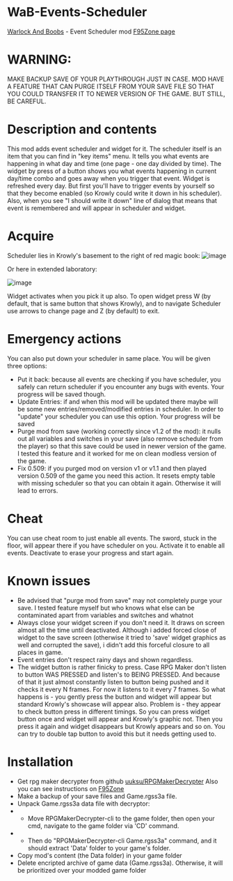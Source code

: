 # WaB-Events-Scheduler

[Warlock And Boobs](https://boobsgames.itch.io/warlock-and-boobs) - Event Scheduler mod
[F95Zone page](https://f95zone.to/threads/warlock-and-boobs-event-scheduler-mod-v3-billionghosts.242322/)


# WARNING:

MAKE BACKUP SAVE OF YOUR PLAYTHROUGH JUST IN CASE. MOD HAVE A FEATURE
THAT CAN PURGE ITSELF FROM YOUR SAVE FILE SO THAT YOU COULD TRANSFER IT TO NEWER VERSION OF
THE GAME. BUT STILL, BE CAREFUL.

# Description and contents

This mod adds event scheduler and widget for it. The scheduler itself is an item that you can find in "key items" menu.
It tells you what events are happening in what day and time (one page - one day divided by time).
The widget by press of a button shows you what events happening in current day/time combo and goes away when you trigger
that event. Widget is refreshed every day. But first you'll have to trigger events by yourself so that they become
enabled
(so Krowly could write it down in his scheduler). Also, when you see "I should write it down" line of dialog that means
that event is remembered and will appear in scheduler and widget.

# Acquire

Scheduler lies in Krowly's basement to the right of red magic book:
![image](https://github.com/user-attachments/assets/caee080c-de49-4784-98e5-01a2ebf745c5)

Or here in extended laboratory:

![image](https://github.com/user-attachments/assets/3a9b9d67-c0b8-46f9-bb22-fd266c813fa0)

Widget activates when you pick it up also.
To open widget press W (by default, that is same button that shows Krowly), and to
navigate Scheduler use arrows to change page and Z (by default) to exit.

# Emergency actions

You can also put down your scheduler in same place. You will be given three options:

- Put it back: because all events are checking if you have scheduler, you safely can return scheduler if you encounter
  any bugs with events. Your progress will be saved though.
- Update Entries: if and when this mod will be updated there maybe will be some new entries/removed/modified entries in
  scheduler. In order to  "update" your scheduler you can use this option. Your progress will be saved
- Purge mod from save (working correctly since v1.2 of the mod): it nulls out all variables and switches in your save (also remove scheduler from the player) so
  that this save could be used in newer version of the game. I tested this feature and it worked for me on clean modless
  version of the game.
- Fix 0.509: if you purged mod on version v1 or v1.1 and then played version 0.509 of the game you need this action. It resets empty table with missing scheduler so that you can 
  obtain it again. Otherwise it will lead to errors. 

# Cheat

You can use cheat room to just enable all events. The sword, stuck in the floor, will appear there if you have scheduler
on you. Activate it to enable all events. Deactivate to erase your progress and start again.

# Known issues

- Be advised that "purge mod from save" may not completely purge your save. I tested feature myself but who knows what
  else can be contaminated apart from variables and switches and whatnot
- Always close your widget screen if you don't need it. It draws on screen almost all the time until deactivated.
  Although i added forced close of widget to the save screen (otherwise it tried to 'save' widget graphics as well and
  corrupted the save),
  i didn't add this forceful closure to all places in game.
- Event entries don't respect rainy days and shown regardless.
- The widget button is rather finicky to press. Case RPG Maker don't listen to button WAS PRESSED and listen's to BEING
  PRESSED. And because of that it just almost constantly listen to button being pushed and it checks it every N frames.
  For now it listens to it every 7 frames. So what happens is - you gently press the button and widget will appear but
  standard Krowly's showcase will appear also. Problem is - they appear to check button press in different timings. So
  you can press widget button once and widget will appear and Krowly's graphic not. Then you press it again and widget
  disappears but Krowly appears and so on. You can try to double tap button to avoid this but it needs getting used to.

# Installation

- Get rpg maker decrypter from github [uuksu/RPGMakerDecrypter](https://github.com/uuksu/RPGMakerDecrypter/releases)
  Also you can see instructions on [F95Zone](https://f95zone.to/threads/rpg-maker-unpacker.50/)
- Make a backup of your save files and Game.rgss3a file.
- Unpack Game.rgss3a data file with decryptor:
- - Move RPGMakerDecrypter-cli to the game folder, then open your cmd, navigate to the game folder via 'CD' command.
- - Then do "RPGMakerDecrypter-cli Game.rgss3a" command, and it should extract 'Data' folder to your game's folder.
- Copy mod's content (the Data folder) in your game folder
- Delete encripted archive of game data (Game.rgss3a). Otherwise, it will be prioritized over your modded game folder

